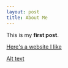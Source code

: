 ```yaml
---
layout: post
title: About Me
---
```


This is my **first post**.

[Here's a website I like](http://seriouseats.com)

[Alt text](crernst25.github.io/crernst25.github.io/images/DSC_0042.jpg)
